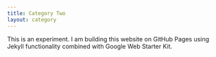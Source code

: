 ```yaml
---
title: Category Two
layout: category
---
```

This is an experiment. I am building this website on GitHub Pages using Jekyll functionality combined with Google Web Starter Kit.
